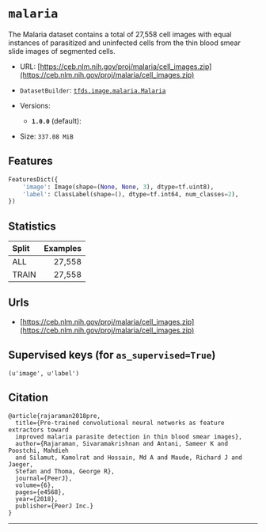<div itemscope itemtype="http://schema.org/Dataset">
  <div itemscope itemprop="includedInDataCatalog" itemtype="http://schema.org/DataCatalog">
    <meta itemprop="name" content="TensorFlow Datasets" />
  </div>
  <meta itemprop="name" content="malaria" />
  <meta itemprop="description" content="The Malaria dataset contains a total of 27,558 cell images&#10;with equal instances of parasitized and uninfected cells from the thin blood &#10;smear slide images of segmented cells." />
  <meta itemprop="url" content="https://www.tensorflow.org/datasets/catalog/malaria" />
  <meta itemprop="sameAs" content="https://ceb.nlm.nih.gov/proj/malaria/cell_images.zip" />
</div>

# `malaria`

The Malaria dataset contains a total of 27,558 cell images with equal instances
of parasitized and uninfected cells from the thin blood smear slide images of
segmented cells.

*   URL:
    [https://ceb.nlm.nih.gov/proj/malaria/cell_images.zip](https://ceb.nlm.nih.gov/proj/malaria/cell_images.zip)
*   `DatasetBuilder`:
    [`tfds.image.malaria.Malaria`](https://github.com/tensorflow/datasets/tree/master/tensorflow_datasets/image/malaria.py)
*   Versions:

    *   **`1.0.0`** (default):

*   Size: `337.08 MiB`

## Features
```python
FeaturesDict({
    'image': Image(shape=(None, None, 3), dtype=tf.uint8),
    'label': ClassLabel(shape=(), dtype=tf.int64, num_classes=2),
})
```

## Statistics

Split | Examples
:---- | -------:
ALL   | 27,558
TRAIN | 27,558

## Urls

*   [https://ceb.nlm.nih.gov/proj/malaria/cell_images.zip](https://ceb.nlm.nih.gov/proj/malaria/cell_images.zip)

## Supervised keys (for `as_supervised=True`)
`(u'image', u'label')`

## Citation

```
@article{rajaraman2018pre,
  title={Pre-trained convolutional neural networks as feature extractors toward
  improved malaria parasite detection in thin blood smear images},
  author={Rajaraman, Sivaramakrishnan and Antani, Sameer K and Poostchi, Mahdieh
  and Silamut, Kamolrat and Hossain, Md A and Maude, Richard J and Jaeger,
  Stefan and Thoma, George R},
  journal={PeerJ},
  volume={6},
  pages={e4568},
  year={2018},
  publisher={PeerJ Inc.}
}
```

--------------------------------------------------------------------------------
